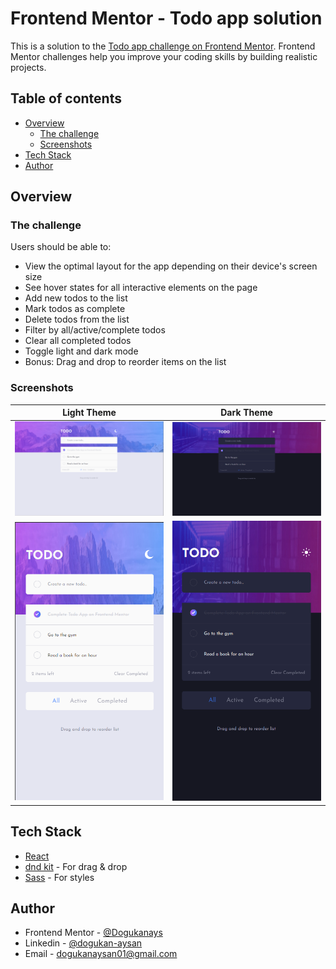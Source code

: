 # Frontend Mentor - Todo app solution

This is a solution to the [Todo app challenge on Frontend Mentor](https://www.frontendmentor.io/challenges/todo-app-Su1_KokOW). Frontend Mentor challenges help you improve your coding skills by building realistic projects.

## Table of contents

- [Overview](#overview)
  - [The challenge](#the-challenge)
  - [Screenshots](#screenshots)
- [Tech Stack](#tech-stack)
- [Author](#author)

## Overview

### The challenge

Users should be able to:

- View the optimal layout for the app depending on their device's screen size
- See hover states for all interactive elements on the page
- Add new todos to the list
- Mark todos as complete
- Delete todos from the list
- Filter by all/active/complete todos
- Clear all completed todos
- Toggle light and dark mode
- Bonus: Drag and drop to reorder items on the list

### Screenshots

| Light Theme                                  | Dark Theme                                 |
| -------------------------------------------- | ------------------------------------------ |
| ![desktop-light](./public/desktop-light.png) | ![desktop-dark](./public/desktop-dark.png) |
| ![mobile-light](./public/mobile-light.png)   | ![mobile-dark](./public/mobile-dark.png)   |

## Tech Stack

- [React](https://reactjs.org/)
- [dnd kit](https://dndkit.com/) - For drag & drop
- [Sass](https://sass-lang.com/) - For styles

## Author

- Frontend Mentor - [@Dogukanays](https://www.frontendmentor.io/profile/Dogukanays)
- Linkedin - [@dogukan-aysan](https://www.linkedin.com/in/dogukan-aysan/)
- Email - <dogukanaysan01@gmail.com>
